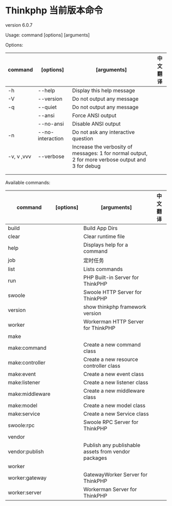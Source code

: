 # Thinkphp 当前版本命令

version 6.0.7

Usage:
command [options] [arguments]

Options:


| command    | [options]        | [arguments]                                                                                        | 中文翻译 |
| ------------ | ------------------ | ---------------------------------------------------------------------------------------------------- | ---------- |
| -h         | --help           | Display this help message                                                                          |          |
| -V         | --version        | Do not output any message                                                                          |          |
| -q         | --quiet          | Do not output any message                                                                          |          |
|            | --ansi           | Force ANSI output                                                                                  |          |
|            | --no-ansi        | Disable ANSI output                                                                                |          |
| -n         | --no-interaction | Do not ask any interactive question                                                                |          |
| -v, v ,vvv | --verbose        | Increase the verbosity of messages: 1 for normal output, 2 for more verbose output and 3 for debug |          |
|            |                  |                                                                                                    |          |
|            |                  |                                                                                                    |          |

Available commands:


| command         | [options] | [arguments]                                         | 中文翻译 |
| ----------------- | ----------- | ----------------------------------------------------- | ---------- |
| build           |           | Build App Dirs                                      |          |
| clear           |           | Clear runtime file                                  |          |
| help            |           | Displays help for a command                         |          |
| job             |           | 定时任务                                            |          |
| list            |           | Lists commands                                      |          |
| run             |           | PHP Built-in Server for ThinkPHP                    |          |
| swoole          |           | Swoole HTTP Server for ThinkPHP                     |          |
| version         |           | show thinkphp framework version                     |          |
| worker          |           | Workerman HTTP Server for ThinkPHP                  |          |
| make            |           |                                                     |          |
| make:command    |           | Create a new command class                          |          |
| make:controller |           | Create a new resource controller class              |          |
| make:event      |           | Create a new event class                            |          |
| make:listener   |           | Create a new listener class                         |          |
| make:middleware |           | Create a new middleware class                       |          |
| make:model      |           | Create a new model class                            |          |
| make:service    |           | Create a new Service class                          |          |
| swoole:rpc      |           | Swoole RPC Server for ThinkPHP                      |          |
| vendor          |           |                                                     |          |
| vendor:publish  |           | Publish any publishable assets from vendor packages |          |
| worker          |           |                                                     |          |
| worker:gateway  |           | GatewayWorker Server for ThinkPHP                   |          |
| worker:server   |           | Workerman Server for ThinkPHP                       |          |
